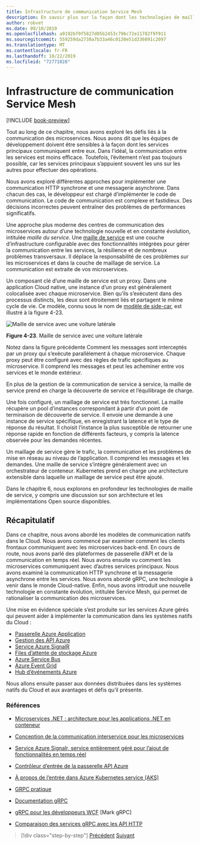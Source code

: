 ```yaml
---
title: Infrastructure de communication Service Mesh
description: En savoir plus sur la façon dont les technologies de maillage de service rationalisent la communication des microservices natives Cloud
author: robvet
ms.date: 09/10/2019
ms.openlocfilehash: a9192bf9f5827d05b2453c796c72e11782f9f911
ms.sourcegitcommit: 559259da2738a7b33a46c0130e51d336091c2097
ms.translationtype: MT
ms.contentlocale: fr-FR
ms.lasthandoff: 10/22/2019
ms.locfileid: "72771028"
---
```

# <a name="service-mesh-communication-infrastructure"></a>Infrastructure de communication Service Mesh

[!INCLUDE [book-preview](../../../includes/book-preview.md)]

Tout au long de ce chapitre, nous avons exploré les défis liés à la communication des microservices. Nous avons dit que les équipes de développement doivent être sensibles à la façon dont les services principaux communiquent entre eux. Dans l’idéal, la communication entre les services est moins efficace. Toutefois, l’évitement n’est pas toujours possible, car les services principaux s’appuient souvent les uns sur les autres pour effectuer des opérations.

Nous avons exploré différentes approches pour implémenter une communication HTTP synchrone et une messagerie asynchrone. Dans chacun des cas, le développeur est chargé d’implémenter le code de communication. Le code de communication est complexe et fastidieux. Des décisions incorrectes peuvent entraîner des problèmes de performances significatifs.

Une approche plus moderne des centres de communication des microservices autour d’une technologie nouvelle et en constante évolution, intitulée *maille du service*. Une [maille de service](https://www.nginx.com/blog/what-is-a-service-mesh/) est une couche d’infrastructure configurable avec des fonctionnalités intégrées pour gérer la communication entre les services, la résilience et de nombreux problèmes transversaux. Il déplace la responsabilité de ces problèmes sur les microservices et dans la couche de maillage de service. La communication est extraite de vos microservices.

Un composant clé d’une maille de service est un proxy. Dans une application Cloud native, une instance d’un proxy est généralement colocalisée avec chaque microservice. Bien qu’ils s’exécutent dans des processus distincts, les deux sont étroitement liés et partagent le même cycle de vie. Ce modèle, connu sous le nom de [modèle de side-car](https://docs.microsoft.com/azure/architecture/patterns/sidecar), est illustré à la figure 4-23.

![Maille de service avec une voiture latérale](./media/service-mesh-with-side-car.png)

**Figure 4-23**. Maille de service avec une voiture latérale

Notez dans la figure précédente Comment les messages sont interceptés par un proxy qui s’exécute parallèlement à chaque microservice. Chaque proxy peut être configuré avec des règles de trafic spécifiques au microservice. Il comprend les messages et peut les acheminer entre vos services et le monde extérieur.

En plus de la gestion de la communication de service à service, la maille de service prend en charge la découverte de service et l’équilibrage de charge.

Une fois configuré, un maillage de service est très fonctionnel. La maille récupère un pool d’instances correspondant à partir d’un point de terminaison de découverte de service. Il envoie une demande à une instance de service spécifique, en enregistrant la latence et le type de réponse du résultat. Il choisit l’instance la plus susceptible de retourner une réponse rapide en fonction de différents facteurs, y compris la latence observée pour les demandes récentes.

Un maillage de service gère le trafic, la communication et les problèmes de mise en réseau au niveau de l’application. Il comprend les messages et les demandes. Une maille de service s’intègre généralement avec un orchestrateur de conteneur. Kubernetes prend en charge une architecture extensible dans laquelle un maillage de service peut être ajouté.

Dans le chapitre 6, nous explorons en profondeur les technologies de maille de service, y compris une discussion sur son architecture et les implémentations Open source disponibles.

## <a name="summary"></a>Récapitulatif

Dans ce chapitre, nous avons abordé les modèles de communication natifs dans le Cloud. Nous avons commencé par examiner comment les clients frontaux communiquent avec les microservices back-end. En cours de route, nous avons parlé des plateformes de passerelle d’API et de la communication en temps réel. Nous avons ensuite vu comment les microservices communiquent avec d’autres services principaux. Nous avons examiné la communication HTTP synchrone et la messagerie asynchrone entre les services. Nous avons abordé gRPC, une technologie à venir dans le monde Cloud-native. Enfin, nous avons introduit une nouvelle technologie en constante évolution, intitulée Service Mesh, qui permet de rationaliser la communication des microservices.

Une mise en évidence spéciale s’est produite sur les services Azure gérés qui peuvent aider à implémenter la communication dans les systèmes natifs du Cloud :

- [Passerelle Azure Application](https://docs.microsoft.com/azure/application-gateway/overview)
- [Gestion des API Azure](https://azure.microsoft.com/services/api-management/)
- [Service Azure SignalR](https://azure.microsoft.com/services/signalr-service/)
- [Files d’attente de stockage Azure](https://docs.microsoft.com/azure/storage/queues/storage-queues-introduction)
- [Azure Service Bus](https://docs.microsoft.com/azure/service-bus-messaging/service-bus-messaging-overview)
- [Azure Event Grid](https://docs.microsoft.com/azure/event-grid/overview)
- [Hub d’événements Azure](https://azure.microsoft.com/services/event-hubs/)

Nous allons ensuite passer aux données distribuées dans les systèmes natifs du Cloud et aux avantages et défis qu’il présente.

### <a name="references"></a>Références

- [Microservices .NET : architecture pour les applications .NET en conteneur](https://dotnet.microsoft.com/download/thank-you/microservices-architecture-ebook)

- [Conception de la communication interservice pour les microservices](https://docs.microsoft.com/azure/architecture/microservices/design/interservice-communication)

- [Service Azure Signalr, service entièrement géré pour l’ajout de fonctionnalités en temps réel](https://azure.microsoft.com/blog/azure-signalr-service-a-fully-managed-service-to-add-real-time-functionality/)

- [Contrôleur d’entrée de la passerelle API Azure](https://azure.github.io/application-gateway-kubernetes-ingress/)

- [À propos de l’entrée dans Azure Kubernetes service (AKS)](https://vincentlauzon.com/2018/10/10/about-ingress-in-azure-kubernetes-service-aks/)

- [GRPC pratique](https://www.worldcat.org/title/practical-grpc/oclc/1042342319)

- [Documentation gRPC](https://grpc.io/docs/guides/)

- [gRPC pour les développeurs WCF](https://bing.com) [Mark gRPC]

- [Comparaison des services gRPC avec les API HTTP](https://docs.microsoft.com/aspnet/core/grpc/comparison?view=aspnetcore-3.0)

>[!div class="step-by-step"]
>[Précédent](rest-grpc.md)
>[Suivant](distributed-data.md)
